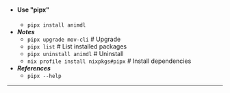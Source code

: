 - #### Use "pipx"
    - `pipx install animdl`
- ***Notes***
    - `pipx upgrade mov-cli` # Upgrade
    - `pipx list` # List installed packages
    - `pipx uninstall animdl` # Uninstall
    - `nix profile install nixpkgs#pipx` # Install dependencies
- ***References***
    - `pipx --help`
- ---
